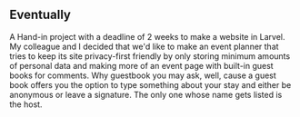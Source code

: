 ## Eventually
A Hand-in project with a deadline of 2 weeks to make a website in Larvel. My colleague and I decided that we'd like to make an event planner that tries to keep its site privacy-first friendly by only storing minimum amounts of personal data and making more of an event page with built-in guest books for comments. Why guestbook you may ask, well, cause a guest book offers you the option to type something about your stay and either be anonymous or leave a signature. The only one whose name gets listed is the host.
